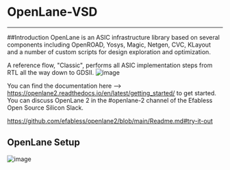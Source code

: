 # OpenLane-VSD
_____________________________________________________________________________________________________________________________________________________________________________________________
##Introduction
OpenLane is an ASIC infrastructure library based on several components including OpenROAD, Yosys, Magic, Netgen, CVC, KLayout and a number of custom scripts for design exploration and optimization.

A reference flow, "Classic", performs all ASIC implementation steps from RTL all the way down to GDSII.
![image](https://github.com/user-attachments/assets/b731135d-79bc-45c8-b96c-9bc06282ff1c)

You can find the documentation here --> https://openlane2.readthedocs.io/en/latest/getting_started/ to get started. You can discuss OpenLane 2 in the #openlane-2 channel of the Efabless Open Source Silicon Slack.

https://github.com/efabless/openlane2/blob/main/Readme.md#try-it-out


## OpenLane Setup
![image](https://github.com/user-attachments/assets/9efda392-6d6b-4ebd-9862-26f2e8627c21)
